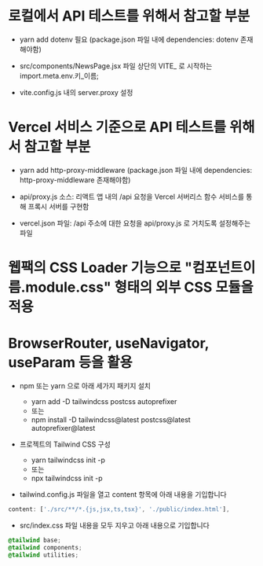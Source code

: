 # 로컬에서 API 테스트를 위해서 참고할 부분

- yarn add dotenv 필요 (package.json 파일 내에 dependencies: dotenv 존재해야함)

- src/components/NewsPage.jsx 파일 상단의 VITE_ 로 시작하는 import.meta.env.키_이름;

- vite.config.js 내의 server.proxy 설정

# Vercel 서비스 기준으로 API 테스트를 위해서 참고할 부분

- yarn add http-proxy-middleware (package.json 파일 내에 dependencies: http-proxy-middleware 존재해야함)

- api/proxy.js 소스: 리액트 앱 내의 /api 요청을 Vercel 서버리스 함수 서비스를 통해 프록시 서버를 구현함

- vercel.json 파일: /api 주소에 대한 요청을 api/proxy.js 로 거치도록 설정해주는 파일

# 웹팩의 CSS Loader 기능으로 "컴포넌트이름.module.css" 형태의 외부 CSS 모듈을 적용

# BrowserRouter, useNavigator, useParam 등을 활용

- npm 또는 yarn 으로 아래 세가지 패키지 설치
    - yarn add -D tailwindcss postcss autoprefixer
    - 또는
    - npm install -D tailwindcss@latest postcss@latest autoprefixer@latest

- 프로젝트의 Tailwind CSS 구성
    - yarn tailwindcss init -p
    - 또는
    - npx tailwindcss init -p

- tailwind.config.js 파일을 열고 content 항목에 아래 내용을 기입합니다

```jsx
content: ['./src/**/*.{js,jsx,ts,tsx}', './public/index.html'],
```

- src/index.css 파일 내용을 모두 지우고 아래 내용으로 기입합니다

```css
@tailwind base;
@tailwind components;
@tailwind utilities;
```
